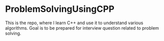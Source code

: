 # ProblemSolvingUsingCPP
This is the repo, where I learn C++ and use it to understand various algorithms. Goal is to  be prepared for interview question related to problem solving.
